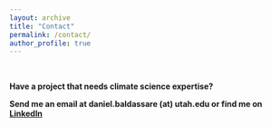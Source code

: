```yaml
---
layout: archive
title: "Contact"
permalink: /contact/
author_profile: true
---
```



$~$

**Have a project that needs climate science expertise?**

**Send me an email at daniel.baldassare (at) utah.edu or find me on** [**LinkedIn**](https://www.linkedin.com/in/dbaldassare99/)
